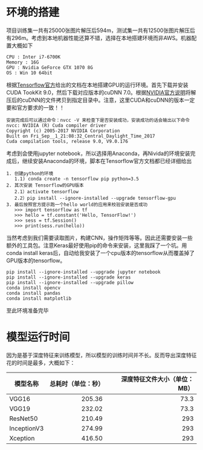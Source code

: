 # 环境的搭建

项目训练集一共有25000张图片解压后594m，测试集一共有12500张图片解压后有296m。考虑到本地机器性能还算不错，选择在本地搭建环境而非AWS。机器配置大概如下
```
CPU : Inter i7-6700K
Memory : 16G
GPU : Nvidia GeForce GTX 1070 8G
OS : Win 10 64bit
```

根据[Tensorflow官方](https://tensorflow.google.cn/)给出的文档在本地搭建GPU的运行环境。首先下载并安装CUDA TookKit 9.0，然后下载对应版本的cuDNN 7.0。根据[NVIDIA官方说明](http://docs.nvidia.com/cuda/cuda-installation-guide-microsoft-windows/ "Markdown")将解压后的cuDNN的文件拷贝到指定目录中。注意，这里CUDA和cuDNN的版本一定要和官方要求的一致！！

```
安装完成后可以通过命令：nvcc -V 来检查下是否安装成功，安装成功的话会输出以下命令
nvcc: NVIDIA (R) Cuda compiler driver
Copyright (c) 2005-2017 NVIDIA Corporation
Built on Fri_Sep__1_21:08:32_Central_Daylight_Time_2017
Cuda compilation tools, release 9.0, V9.0.176
```

考虑到会使用jupyter notebook，所以选择用Anaconda，再Nivida的环境安装完成后，继续安装Anaconda的环境，脚本在Tensorflow官方文档都已经详细给出
```
1. 创建python的环境 
   1.1) conda create -n tensorflow pip python=3.5
2. 其次安装 Tensorflow的GPU版本
   2.1）activate tensorflow
   2.2）pip install --ignore-installed --upgrade tensorflow-gpu
3. 最后按照官方提示跑一个hello world的应用来校验安装是否成功
   >>> import tensorflow as tf
   >>> hello = tf.constant('Hello, TensorFlow!')
   >>> sess = tf.Session()
   >>> print(sess.run(hello))
```

当然考虑到我们需要读取图片，构建CNN，操作矩阵等等。因此还需要安装一些额外的工具包。注意Keras最好使用pip的命令来安装，这里我踩了一个坑。用conda install keras后，自动给我安装了一个cpu版本的tensorflow从而覆盖掉了GPU版本的tensorflow。

```
pip install --ignore-installed --upgrade jupyter notebook
pip install --ignore-installed --upgrade keras
pip install --ignore-installed --upgrade pillow
conda install opencv
conda install pandas
conda install matplotlib
```
至此环境准备完毕


# 模型运行时间
因为是基于深度特征来训练模型，所以模型的训练时间并不长。反而导出深度特征花的时间是最多，大概如下：

 |模型名称|总耗时（单位：秒）|深度特征文件大小（单位：MB）|
 | ------ | -----:|-----:|
 | VGG16    | 205.36 | 73.3 |
 | VGG19    | 232.02 | 73.3 |
 | ResNet50 | 210.49 | 293 |
 | InceptionV3 | 274.99 | 293|
 | Xception    | 416.50 | 293|


